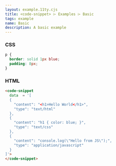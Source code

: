 ```yaml
---
layout: example.11ty.cjs
title: <code-snippet> ⌲ Examples ⌲ Basic
tags: example
name: Basic
description: A basic example
---
```


<style>
  code-snippet p {
    border: solid 1px blue;
    padding: 8px;
  }
</style>
<code-snippet
  data = '[
  {
    "content": "<h1>Hello World</h1>",
    "type": "text/html"
  },
  {
    "content": "h1 { color: blue; }",
    "type": "text/css"
  },
  {
    "content": "console.log(\"Hello from JS\");",
    "type": "application/javascript"
  }
]'>
</code-snippet>

<h3>CSS</h3>

```css
p {
  border: solid 1px blue;
  padding: 8px;
}
```

<h3>HTML</h3>

```html
<code-snippet
  data  = '[
  {
    "content": "<h1>Hello World</h1>",
    "type": "text/html"
  },
  {
    "content": "h1 { color: blue; }",
    "type": "text/css"
  },
  {
    "content": "console.log(\"Hello from JS\");",
    "type": "application/javascript"
  }
]'>
</code-snippet>
```
